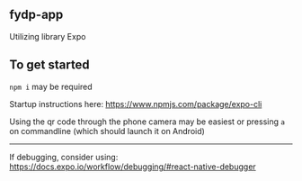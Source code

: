 ## fydp-app

Utilizing library Expo

## To get started

`npm i` may be required

Startup instructions here: https://www.npmjs.com/package/expo-cli

Using the qr code through the phone camera may be easiest or
pressing `a` on commandline (which should launch it on Android)

---

If debugging, consider using: https://docs.expo.io/workflow/debugging/#react-native-debugger
